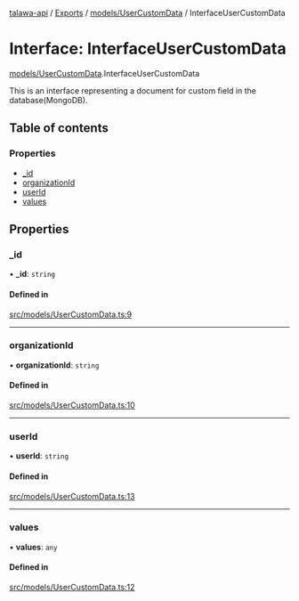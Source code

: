 [talawa-api](../README.md) / [Exports](../modules.md) / [models/UserCustomData](../modules/models_UserCustomData.md) / InterfaceUserCustomData

# Interface: InterfaceUserCustomData

[models/UserCustomData](../modules/models_UserCustomData.md).InterfaceUserCustomData

This is an interface representing a document for custom field in the database(MongoDB).

## Table of contents

### Properties

- [\_id](models_UserCustomData.InterfaceUserCustomData.md#_id)
- [organizationId](models_UserCustomData.InterfaceUserCustomData.md#organizationid)
- [userId](models_UserCustomData.InterfaceUserCustomData.md#userid)
- [values](models_UserCustomData.InterfaceUserCustomData.md#values)

## Properties

### \_id

• **\_id**: `string`

#### Defined in

[src/models/UserCustomData.ts:9](https://github.com/PalisadoesFoundation/talawa-api/blob/3eeb2af/src/models/UserCustomData.ts#L9)

___

### organizationId

• **organizationId**: `string`

#### Defined in

[src/models/UserCustomData.ts:10](https://github.com/PalisadoesFoundation/talawa-api/blob/3eeb2af/src/models/UserCustomData.ts#L10)

___

### userId

• **userId**: `string`

#### Defined in

[src/models/UserCustomData.ts:13](https://github.com/PalisadoesFoundation/talawa-api/blob/3eeb2af/src/models/UserCustomData.ts#L13)

___

### values

• **values**: `any`

#### Defined in

[src/models/UserCustomData.ts:12](https://github.com/PalisadoesFoundation/talawa-api/blob/3eeb2af/src/models/UserCustomData.ts#L12)
